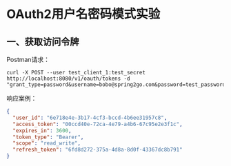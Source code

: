 # OAuth2用户名密码模式实验

## 一、获取访问令牌

Postman请求：

```
curl -X POST --user test_client_1:test_secret http://localhost:8080/v1/oauth/tokens -d "grant_type=password&username=bobo@spring2go.com&password=test_password&scope=read_write"
```


响应案例：

```json
{
  "user_id": "6e718e4e-3b17-4cf3-bccd-4b6ee31957c8",
  "access_token": "00ccd40e-72ca-4e79-a4b6-67c95e2e3f1c",
  "expires_in": 3600,
  "token_type": "Bearer",
  "scope": "read_write",
  "refresh_token": "6fd8d272-375a-4d8a-8d0f-43367dc8b791"
}
```






















